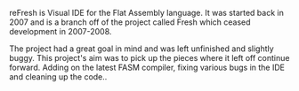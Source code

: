 reFresh is Visual IDE for the Flat Assembly language.  It  was started back in 2007 and is a branch off of the project called Fresh which ceased development in 2007-2008.

The project had a great goal in mind and was left unfinished and slightly buggy.  This project's aim was to pick up the pieces where it left off continue forward.  Adding on the latest FASM compiler, fixing various bugs in the IDE and cleaning up the code..
